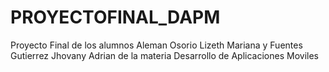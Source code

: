 # PROYECTOFINAL_DAPM
Proyecto Final de los alumnos Aleman Osorio Lizeth Mariana y Fuentes Gutierrez Jhovany Adrian de la materia Desarrollo de Aplicaciones Moviles 
